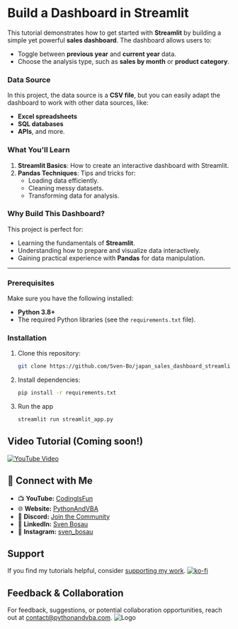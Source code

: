 # Build a Dashboard in Streamlit

This tutorial demonstrates how to get started with **Streamlit** by building a simple yet powerful **sales dashboard**. The dashboard allows users to:

- Toggle between **previous year** and **current year** data.
- Choose the analysis type, such as **sales by month** or **product category**.

### Data Source
In this project, the data source is a **CSV file**, but you can easily adapt the dashboard to work with other data sources, like:
- **Excel spreadsheets**
- **SQL databases**
- **APIs**, and more.

### What You'll Learn
1. **Streamlit Basics**: How to create an interactive dashboard with Streamlit.
2. **Pandas Techniques**: Tips and tricks for:
   - Loading data efficiently.
   - Cleaning messy datasets.
   - Transforming data for analysis.

### Why Build This Dashboard?
This project is perfect for:
- Learning the fundamentals of **Streamlit**.
- Understanding how to prepare and visualize data interactively.
- Gaining practical experience with **Pandas** for data manipulation.

---

### Prerequisites
Make sure you have the following installed:
- **Python 3.8+**
- The required Python libraries (see the `requirements.txt` file).

### Installation
1. Clone this repository:
   ```bash
   git clone https://github.com/Sven-Bo/japan_sales_dashboard_streamlit.git
   ```
2. Install dependencies:   
    ```bash
   pip install -r requirements.txt
   ```
3. Run the app
    ```bash
   streamlit run streamlit_app.py
   ``` 


## Video Tutorial (Coming soon!)
[![YouTube Video](https://img.youtube.com/vi/XXX/0.jpg)](https://youtu.be/XXX)


## 🤝 Connect with Me
- 📺 **YouTube:** [CodingIsFun](https://youtube.com/c/CodingIsFun)
- 🌐 **Website:** [PythonAndVBA](https://pythonandvba.com)
- 💬 **Discord:** [Join the Community](https://pythonandvba.com/discord)
- 💼 **LinkedIn:** [Sven Bosau](https://www.linkedin.com/in/sven-bosau/)
- 📸 **Instagram:** [sven_bosau](https://www.instagram.com/sven_bosau/)

## Support 
If you find my tutorials helpful, consider [supporting my work](https://pythonandvba.com/coffee-donation).
[![ko-fi](https://ko-fi.com/img/githubbutton_sm.svg)](https://pythonandvba.com/coffee-donation)

## Feedback & Collaboration
For feedback, suggestions, or potential collaboration opportunities, reach out at contact@pythonandvba.com.
![Logo](https://www.pythonandvba.com/banner-img)
